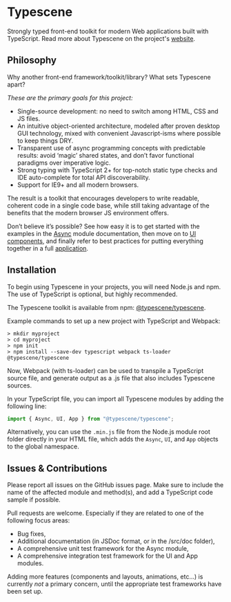 # Typescene
Strongly typed front-end toolkit for modern Web applications built with TypeScript. Read more about Typescene on the project's [website](http://typescene.org).


## Philosophy

Why another front-end framework/toolkit/library? What sets Typescene apart?

_These are the primary goals for this project:_

* Single-source development: no need to switch among HTML, CSS and JS files.
* An intuitive object-oriented architecture, modeled after proven desktop GUI technology, mixed with convenient Javascript-isms where possible to keep things DRY.
* Transparent use of async programming concepts with predictable results: avoid &lsquo;magic&rsquo; shared states, and don&rsquo;t favor functional paradigms over imperative logic.
* Strong typing with TypeScript 2+ for top-notch static type checks and IDE auto-complete for total API discoverability.
* Support for IE9+ and all modern browsers.

The result is a toolkit that encourages developers to write readable, coherent code in a single code base, while still taking advantage of the benefits that the modern browser JS environment offers.

Don&rsquo;t believe it&rsquo;s possible? See how easy it is to get started with the examples in the [Async](http://typescene.github.io/typescene/async/#/samples) module documentation, then move on to [UI components](http://typescene.github.io/typescene/ui/#/overview/getting-started), and finally refer to best practices for putting everything together in a full [application](http://typescene.github.io/typescene/app).


## Installation

To begin using Typescene in your projects, you will need Node.js and npm. The use of TypeScript is optional, but highly recommended.

The Typescene toolkit is available from npm: [@typescene/typescene](https://www.npmjs.com/package/@typescene/typescene).

Example commands to set up a new project with TypeScript and Webpack:

```
> mkdir myproject
> cd myproject
> npm init
> npm install --save-dev typescript webpack ts-loader @typescene/typescene
```

Now, Webpack (with ts-loader) can be used to transpile a TypeScript source file, and generate output as a .js file that also includes Typescene sources.

In your TypeScript file, you can import all Typescene modules by adding the following line:

```typescript
import { Async, UI, App } from "@typescene/typescene";
```

Alternatively, you can use the `.min.js` file from the Node.js module root folder directly in your HTML file, which adds the `Async`, `UI`, and `App` objects to the global namespace.


## Issues & Contributions

Please report all issues on the GitHub issues page.
Make sure to include the name of the affected module and method(s), and add a TypeScript code sample if possible.

Pull requests are welcome. Especially if they are related to one of the following focus areas:

* Bug fixes,
* Additional documentation (in JSDoc format, or in the /src/doc folder),
* A comprehensive unit test framework for the Async module,
* A comprehensive integration test framework for the UI and App modules.

Adding more features (components and layouts, animations, etc...) is currently _not_ a primary concern, until the appropriate test frameworks have been set up.

